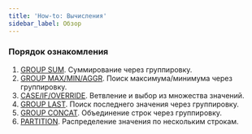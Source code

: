 ```yaml
---
title: 'How-to: Вычисления'
sidebar_label: Обзор
---
```


### Порядок ознакомления

1.  [GROUP SUM](How-to_GROUP_SUM.md). Суммирование через группировку.
2.  [GROUP MAX/MIN/AGGR](How-to_GROUP_MAX_MIN_AGGR.md). Поиск максимума/минимума через группировку.
3.  [CASE/IF/OVERRIDE](How-to_CASE_IF_OVERRIDE.md). Ветвление и выбор из множества значений.
4.  [GROUP LAST](How-to_GROUP_LAST.md). Поиск последнего значения через группировку.
5.  [GROUP CONCAT](How-to_GROUP_CONCAT.md). Объединение строк через группировку.
6.  [PARTITION](How-to_PARTITION.md). Распределение значения по нескольким строкам.

  
